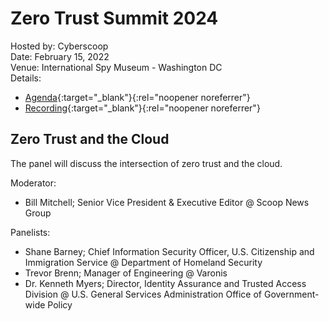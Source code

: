 # Zero Trust Summit 2024
Hosted by: Cyberscoop<br>
Date: February 15, 2022<br>
Venue: International Spy Museum - Washington DC<br>
Details: 
- [Agenda](https://zerotrustsummit.upgather.com/agenda/){:target="_blank"}{:rel="noopener noreferrer"}
- [Recording](https://zerotrustsummit.upgather.com/virtual/live/){:target="_blank"}{:rel="noopener noreferrer"}

## Zero Trust and the Cloud
The panel will discuss the intersection of zero trust and the cloud.

Moderator: 
- Bill Mitchell; Senior Vice President & Executive Editor @ Scoop News Group

Panelists:
- Shane Barney; Chief Information Security Officer, U.S. Citizenship and Immigration Service @ Department of Homeland Security
- Trevor Brenn; Manager of Engineering @ Varonis
- Dr. Kenneth Myers; Director, Identity Assurance and Trusted Access Division @ U.S. General Services Administration Office of Government-wide Policy
